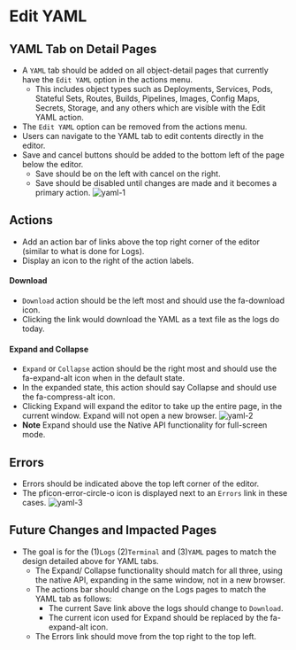 # Edit YAML

## YAML Tab on Detail Pages
- A `YAML` tab should be added on all object-detail pages that currently have the `Edit YAML` option in the actions menu.
  - This includes object types such as Deployments, Services, Pods, Stateful Sets, Routes, Builds, Pipelines, Images, Config Maps, Secrets, Storage, and any others which are visible with the Edit YAML action.
- The `Edit YAML` option can be removed from the actions menu.
- Users can navigate to the YAML tab to edit contents directly in the editor.
- Save and cancel buttons should be added to the bottom left of the page below the editor.
  - Save should be on the left with cancel on the right.
  - Save should be disabled until changes are made and it becomes a primary action.
![yaml-1](https://redhat.invisionapp.com/static-signed/live-embed/123952085/282671561/1/latest/wuYf6pFVtrOgKDc1aN5RZWf5dEbuKLVYMJv3P3V5JjzSc2dPXdg7SV1YLMC0KZq6lU1qmkFEr2QrGjCeOeB1WwlE/Embedded-YAML-02A.png)

## Actions
- Add an action bar of links above the top right corner of the editor (similar to what is done for Logs).
- Display an icon to the right of the action labels.

#### Download
- `Download` action should be the left most and should use the fa-download icon.
- Clicking the link would download the YAML as a text file as the logs do today.

#### Expand and Collapse
- `Expand` or `Collapse` action should be the right most and should use the fa-expand-alt icon when in the default state.
- In the expanded state, this action should say Collapse and should use the fa-compress-alt icon.
- Clicking Expand will expand the editor to take up the entire page, in the current window. Expand will not open a new browser.
![yaml-2](https://redhat.invisionapp.com/static-signed/live-embed/123952085/282673271/1/latest/aQBgEc2rWAiCG8XQCoyuYq3aoi2a6UfQpuZUlMD3ERhLsYaylUDI0hvBPdFxKiTpKaQmoWtM5XByOikzf8NHeQlE/Embedded-YAML-02B.png)
- **Note** Expand should use the Native API functionality for full-screen mode.

## Errors
- Errors should be indicated above the top left corner of the editor.
- The pficon-error-circle-o icon is displayed next to an `Errors` link in these cases.
![yaml-3](https://redhat.invisionapp.com/static-signed/live-embed/123952085/282671553/1/latest/1jNZKMj7HlE4xxrC2KlE8cqpBERGBpPFcauQsHUL3zjjRNgCFPLBcglEVGE8zlEA5gMolEthB6b5v57WOHWYftVfjQlE/Embedded-YAML-Error.png)


## Future Changes and Impacted Pages
- The goal is for the (1)`Logs` (2)`Terminal` and (3)`YAML` pages to match the design detailed above for YAML tabs.
  - The Expand/ Collapse functionality should match for all three, using the native API, expanding in the same window, not in a new browser.
  - The actions bar should change on the Logs pages to match the YAML tab as follows:
    - The current Save link above the logs should change to `Download`.
    - The current icon used for Expand should be replaced by the fa-expand-alt icon.
  - The Errors link should move from the top right to the top left.
